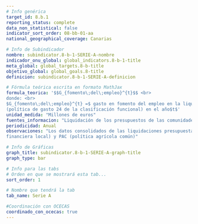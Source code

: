 ```yaml
---
# Info genérica
target_id: 8.b.1
reporting_status: complete
data_non_statistical: false
indicator_sort_order: 08-bb-01-aa
national_geographical_coverage: Canarias

# Info de Subindicador
nombre: subindicator.8-b-1-SERIE-A-nombre
indicador_onu_global: global_indicators.8-b-1-title
meta_global: global_targets.8-b-title
objetivo_global: global_goals.8-title
definicion: subindicator.8-b-1-SERIE-A-definicion

# Fórmula teórica escrita en formato MathJax
formula_teorica: '$$G_{fomento\;del\;empleo}^{t}$$ <br>
donde: <br>
$G_{fomento\;del\;empleo}^{t} =$ gasto en fomento del empleo en la liquidación de presupuestos consolidados de la comunidad autónoma
(política de gasto 24 de la clasificación funcional) en el año$t$'
unidad_medida: "Millones de euros"
fuentes_informacion: "Liquidación de los presupuestos de las comunidades autónomas, Ministerio de Hacienda"
periodicidad: Anual
observaciones: "Los datos consolidados de las liquidaciones presupuestarias de las comunidades autónomas se toman depurados de IFL (intermediación
financiera local) y PAC (política agrícola común)"

# Info de Gráficas
graph_title: subindicator.8-b-1-SERIE-A-graph-title
graph_type: bar

# Info para las tabs
# Orden en que se mostrará esta tab...
sort_order: 1

# Nombre que tendrá la tab
tab_name: Serie A

#Coordinación con OCECAS
coordinado_con_ocecas: true
---
```


